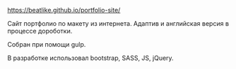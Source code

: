 https://beatlike.github.io/portfolio-site/

Сайт портфолио по макету из интернета. Адаптив и английская версия в процессе дороботки.

Собран при помощи gulp. 

В разработке использовал bootstrap, SASS, JS, jQuery.
